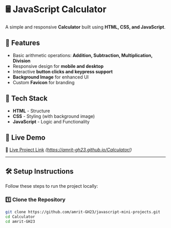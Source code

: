 # 🖩 JavaScript Calculator

A simple and responsive **Calculator** built using **HTML, CSS, and JavaScript**.

## 🚀 Features
- Basic arithmetic operations: **Addition, Subtraction, Multiplication, Division**
- Responsive design for **mobile and desktop**
- Interactive **button clicks and keypress support**
- **Background Image** for enhanced UI
- Custom **Favicon** for branding

## 🎯 Tech Stack
- **HTML** - Structure
- **CSS** - Styling (with background image)
- **JavaScript** - Logic and Functionality


## 🌟 Live Demo
🔗 [Live Project Link](#) _(https://amrit-gh23.github.io/Calculator/)_

---

## 🛠 Setup Instructions
Follow these steps to run the project locally:

### 1️⃣ Clone the Repository
```sh
git clone https://github.com/amrit-GH23/javascript-mini-projects.git
cd Calculator
cd amrit-GH23


